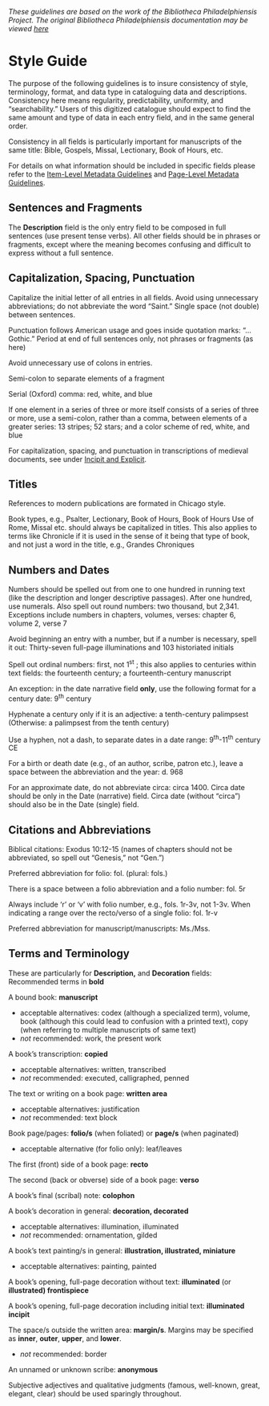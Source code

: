 <!-- DOCUMENT HISTORY:
  this markdown file was generated with pandoc v. 2.8 on 20200624
  input source: docx, exported from this GoogleDoc:
  https://docs.google.com/document/d/1lID4BmrA87YebTJRmCebgB8mXANeOytEML_MV5n12fo/edit?usp=sharing

  markdown headings, lists, and other formatting conventions are supplied manually
  subsequently re-generated as GitHub-flavored Markdown, again with pandoc
  this fixes rendering of tables and other document formatting on GitHub
-->

*These guidelines are based on the work of the Bibliotheca
Philadelphiensis Project. The original Bibliotheca Philadelphiensis
documentation may be viewed
[here](https://docs.google.com/document/d/1lID4BmrA87YebTJRmCebgB8mXANeOytEML_MV5n12fo/edit?usp=sharing)*

# Style Guide

The purpose of the following guidelines is to insure consistency of
style, terminology, format, and data type in cataloguing data and
descriptions. Consistency here means regularity, predictability,
uniformity, and “searchability.” Users of this digitized catalogue
should expect to find the same amount and type of data in each entry
field, and in the same general order.

Consistency in all fields is particularly important for manuscripts of
the same title: Bible, Gospels, Missal, Lectionary, Book of Hours, etc.

For details on what information should be included in specific fields
please refer to the [Item-Level Metadata
Guidelines](https://github.com/midwest-manuscripts/peripheralmss/blob/master/documentation/item-level-metadata-guide.md)
and [Page-Level Metadata
Guidelines](https://github.com/midwest-manuscripts/peripheralmss/blob/master/documentation/page-level-metadata-guide.md).

## Sentences and Fragments

The **Description** field is the only entry field to be composed in full
sentences (use present tense verbs). All other fields should be in
phrases or fragments, except where the meaning becomes confusing and
difficult to express without a full sentence.

## Capitalization, Spacing, Punctuation

Capitalize the initial letter of all entries in all fields. Avoid using
unnecessary abbreviations; do not abbreviate the word “Saint.” Single
space (not double) between sentences.

Punctuation follows American usage and goes inside quotation marks: “…
Gothic.” Period at end of full sentences only, not phrases or fragments
(as here)

Avoid unnecessary use of colons in entries.

Semi-colon to separate elements of a fragment

Serial (Oxford) comma: red, white, and blue

If one element in a series of three or more itself consists of a series
of three or more, use a semi-colon, rather than a comma, between
elements of a greater series: 13 stripes; 52 stars; and a color scheme
of red, white, and blue

For capitalization, spacing, and punctuation in transcriptions of medieval documents, see under [Incipit and Explicit](https://github.com/midwest-manuscripts/peripheralmss/blob/master/documentation/page-level-metadata-guide.md#inc-and-exp).

## Titles

References to modern publications are formated in Chicago style.

Book types, e.g., Psalter, Lectionary,
Book of Hours, Book of Hours Use of Rome, Missal etc. should always be
capitalized in titles. This also applies to terms like Chronicle if it
is used in the sense of it being that type of book, and not just a word
in the title, e.g., Grandes Chroniques

## Numbers and Dates

Numbers should be spelled out from one to one hundred in running text
(like the description and longer descriptive passages). After one
hundred, use numerals. Also spell out round numbers: two thousand, but
2,341. Exceptions include numbers in chapters, volumes, verses: chapter
6, volume 2, verse 7

Avoid beginning an entry with a number, but if a number is necessary,
spell it out: Thirty-seven full-page illuminations and 103 historiated
initials

Spell out ordinal numbers: first, not 1<sup>st</sup> ; this also applies
to centuries within text fields: the fourteenth century; a
fourteenth-century manuscript

An exception: in the date narrative field **only**, use the following
format for a century date: 9<sup>th</sup> century

Hyphenate a century only if it is an adjective: a tenth-century
palimpsest (Otherwise: a palimpsest from the tenth century)

Use a hyphen, not a dash, to separate dates in a date range:
9<sup>th</sup>-11<sup>th</sup> century CE

For a birth or death date (e.g., of an author, scribe, patron etc.),
leave a space between the abbreviation and the year: d. 968

For an approximate date, do not abbreviate circa: circa 1400. Circa date
should be only in the Date (narrative) field. Circa date (without
“circa”) should also be in the Date (single) field.

## Citations and Abbreviations

Biblical citations: Exodus 10:12-15 (names of chapters should not be
abbreviated, so spell out “Genesis,” not “Gen.”)

Preferred abbreviation for folio: fol. (plural: fols.)

There is a space between a folio abbreviation and a folio number:
fol. 5r

Always include ‘r’ or ‘v’ with folio number, e.g., fols. 1r-3v, not
1-3v. When indicating a range over the recto/verso of a single folio:
fol. 1r-v

Preferred abbreviation for manuscript/manuscripts: Ms./Mss.

## Terms and Terminology

These are particularly for **Description,** and **Decoration** fields:
Recommended terms in **bold**

A bound book: **manuscript**

  - acceptable alternatives: codex (although a specialized term),
    volume, book (although this could lead to confusion with a printed
    text), copy (when referring to multiple manuscripts of same text)
  - *not* recommended: work, the present work

A book’s transcription: **copied**

  - acceptable alternatives: written, transcribed
  - *not* recommended: executed, calligraphed, penned

The text or writing on a book page: **written area**

  - acceptable alternatives: justification
  - *not* recommended: text block

Book page/pages: **folio/s** (when foliated) or **page/s** (when
paginated)

  - acceptable alternative (for folio only): leaf/leaves

The first (front) side of a book page: **recto**

The second (back or obverse) side of a book page: **verso**

A book’s final (scribal) note: **colophon**

A book’s decoration in general: **decoration, decorated**

  - acceptable alternatives: illumination, illuminated
  - *not* recommended: ornamentation, gilded

A book’s text painting/s in general: **illustration, illustrated,
miniature**

  - acceptable alternatives: painting, painted

A book’s opening, full-page decoration without text: **illuminated** (or
**illustrated) frontispiece**

A book’s opening, full-page decoration including initial text:
**illuminated incipit**

The space/s outside the written area: **margin/s**.
Margins may be specified as **inner**, **outer**, **upper**, and **lower**.

  - *not* recommended: border

An unnamed or unknown scribe: **anonymous**

Subjective adjectives and qualitative judgments (famous, well-known,
great, elegant, clear) should be used sparingly throughout.
